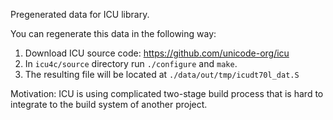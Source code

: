 Pregenerated data for ICU library.

You can regenerate this data in the following way:
1. Download ICU source code: https://github.com/unicode-org/icu
2. In `icu4c/source` directory run `./configure` and `make`.
3. The resulting file will be located at `./data/out/tmp/icudt70l_dat.S`

Motivation: ICU is using complicated two-stage build process 
that is hard to integrate to the build system of another project.

